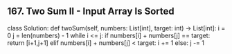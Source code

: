 ## 167. Two Sum II - Input Array Is Sorted

class Solution:
    def twoSum(self, numbers: List[int], target: int) -> List[int]:
        i = 0
        j = len(numbers) - 1
        while i <= j:
            if numbers[i] + numbers[j] == target:
                return [i+1,j+1]
            elif numbers[i] + numbers[j] < target:
                i += 1
            else:
                j -= 1
        
